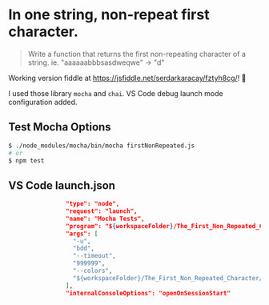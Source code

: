 # In one string, non-repeat first character.
> Write a function that returns the first non-repeating character of a string. ie. "aaaaaabbbsasdweqwe" -> "d"

Working version fiddle at https://jsfiddle.net/serdarkaracay/fztyh8cg/! 🎉

I used those library `mocha` and `chai`.
VS Code debug launch mode configuration added.

## Test Mocha Options
```bash
$ ./node_modules/mocha/bin/mocha firstNonRepeated.js
# or
$ npm test
```

## VS Code launch.json
```json
                "type": "node",
                "request": "launch",
                "name": "Mocha Tests",
                "program": "${workspaceFolder}/The_First_Non_Repeated_Character/node_modules/mocha/bin/_mocha",
                "args": [
                  "-u",
                  "bdd",
                  "--timeout",
                  "999999",
                  "--colors",
                  "${workspaceFolder}/The_First_Non_Repeated_Character/firstNonRepeated.js"
                ],
                "internalConsoleOptions": "openOnSessionStart"
```
